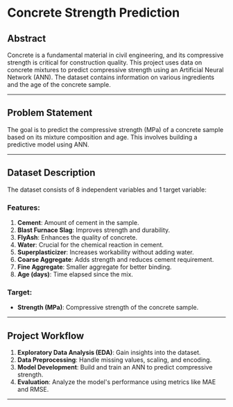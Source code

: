 
# Concrete Strength Prediction

## Abstract
Concrete is a fundamental material in civil engineering, and its compressive strength is critical for construction quality. This project uses data on concrete mixtures to predict compressive strength using an Artificial Neural Network (ANN). The dataset contains information on various ingredients and the age of the concrete sample.

---

## Problem Statement
The goal is to predict the compressive strength (MPa) of a concrete sample based on its mixture composition and age. This involves building a predictive model using ANN.

---

## Dataset Description
The dataset consists of 8 independent variables and 1 target variable:

### Features:
1. **Cement**: Amount of cement in the sample.
2. **Blast Furnace Slag**: Improves strength and durability.
3. **FlyAsh**: Enhances the quality of concrete.
4. **Water**: Crucial for the chemical reaction in cement.
5. **Superplasticizer**: Increases workability without adding water.
6. **Coarse Aggregate**: Adds strength and reduces cement requirement.
7. **Fine Aggregate**: Smaller aggregate for better binding.
8. **Age (days)**: Time elapsed since the mix.

### Target:
- **Strength (MPa)**: Compressive strength of the concrete sample.

---

## Project Workflow
1. **Exploratory Data Analysis (EDA)**: Gain insights into the dataset.
2. **Data Preprocessing**: Handle missing values, scaling, and encoding.
3. **Model Development**: Build and train an ANN to predict compressive strength.
4. **Evaluation**: Analyze the model's performance using metrics like MAE and RMSE.

---

